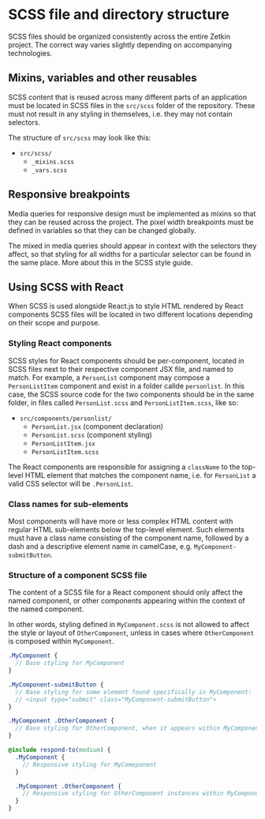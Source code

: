 # SCSS file and directory structure
SCSS files should be organized consistently across the entire Zetkin project.
The correct way varies slightly depending on accompanying technologies.

## Mixins, variables and other reusables
SCSS content that is reused across many different parts of an application must
be located in SCSS files in the `src/scss` folder of the repository. These must
not result in any styling in themselves, i.e. they may not contain selectors.

The structure of `src/scss` may look like this:

* `src/scss/`
  * `_mixins.scss`
  * `_vars.scss`

## Responsive breakpoints
Media queries for responsive design must be implemented as mixins so that they
can be reused across the project. The pixel width breakpoints must be defined
in variables so that they can be changed globally.

The mixed in media queries should appear in context with the selectors they
affect, so that styling for all widths for a particular selector can be found
in the same place. More about this in the SCSS style guide.

## Using SCSS with React
When SCSS is used alongside React.js to style HTML rendered by React components
SCSS files will be located in two different locations depending on their scope
and purpose.

### Styling React components
SCSS styles for React components should be per-component, located in SCSS files
next to their respective component JSX file, and named to match. For example,
a `PersonList` component may compose a `PersonListItem` component and exist in
a folder callde `personlist`. In this case, the SCSS source code for the two
components should be in the same folder, in files called `PersonList.scss` and
`PersonListItem.scss`, like so:

* `src/components/personlist/`
  - `PersonList.jsx` (component declaration)
  - `PersonList.scss` (component styling)
  - `PersonListItem.jsx`
  - `PersonListItem.scss`

The React components are responsible for assigning a `className` to the
top-level HTML element that matches the component name, i.e. for `PersonList` a
valid CSS selector will be `.PersonList`.

### Class names for sub-elements
Most components will have more or less complex HTML content with regular HTML
sub-elements below the top-level element. Such elements must have a class name
consisting of the component name, followed by a dash and a descriptive element
name in camelCase, e.g. `MyComponent-submitButton`.

### Structure of a component SCSS file
The content of a SCSS file for a React component should only affect the named
component, or other components appearing within the context of the named
component.

In other words, styling defined in `MyComponent.scss` is not allowed to affect
the style or layout of `OtherComponent`, unless in cases where `OtherComponent`
is composed within `MyComponent`.

```scss
.MyComponent {
  // Base styling for MyComponent
}

.MyComponent-submitButton {
  // Base styling for some element found specifically in MyComponent:
  // <input type="submit" class="MyComponent-submitButton">
}

.MyComponent .OtherComponent {
  // Base styling for OtherComponent, when it appears within MyComponent
}

@include respond-to(medium) {
  .MyComponent {
    // Responsive styling for MyComeponent
  }

  .MyComponent .OtherComponent {
    // Responsive styling for OtherComponent instances within MyComponent
  }
}
```
